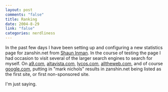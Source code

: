 ```yaml
--- 
layout: post
comments: "false"
title: Ranking
date: 2004-8-29
link: "false"
categories: nerdliness
---
```

In the past few days I have been setting up and configuring a new statistics page for zanshin.net from <a href="http://shortstat.shauninman.com/" title="Shaun Inman">Shaun Inman</a>. In the course of testing the page I had occasion to visit several of the larger search engines to search for myself. On <a href="http://a9.com" title="Amazon's a9">a9.com</a>, <a href="http://altavista.com" title="altavista.com">altavista.com</a>, <a href="http://lycos.com" title="lycos.com">lycos.com</a>, <a href="http://alltheweb.com" title="alltheweb.com">alltheweb.com</a>, and of course <a href="http://google.com" title="google.com">google.com</a>, putting in "mark nichols" results in zanshin.net being listed as the first site, or first non-sponsored site.

I'm just saying.
